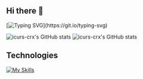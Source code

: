 ## Hi there 👋
[![Typing SVG](https://readme-typing-svg.demolab.com?font=Fira+Code&weight=900&duration=2500&pause=1000&color=F71406&center=true&vCenter=true&multiline=true&repeat=false&width=600&height=350&lines=ICURS-CRX;Currently+a+student%2C+but+a+cybersecurity+expert+soon.)](https://git.io/typing-svg)

![icurs-crx's GitHub stats](https://github-readme-stats.vercel.app/api?username=icurs-crx&show_icons=true&theme=synthwave)
![icurs-crx's GitHub stats](https://github-readme-stats.vercel.app/api?username=icurs-crx&show_icons=true&theme=transparent)
## Technologies 
[![My Skills](https://skillicons.dev/icons?i=js,html,css,nodejs)](https://skillicons.dev)
<!--
**icurs-crx/icurs-crx** is a ✨ _special_ ✨ repository because its `README.md` (this file) appears on your GitHub profile.

Here are some ideas to get you started:

- 🔭 I’m currently working on ...
- 🌱 I’m currently learning ...
- 👯 I’m looking to collaborate on ...
- 🤔 I’m looking for help with ...
- 💬 Ask me about ...
- 📫 How to reach me: ...
- 😄 Pronouns: ...
- ⚡ Fun fact: ...
-->
